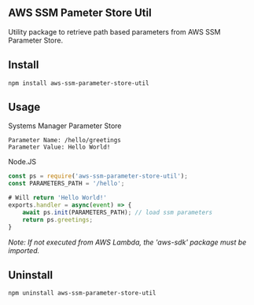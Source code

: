 ## AWS SSM Pameter Store Util
Utility package to retrieve path based parameters from AWS SSM Parameter Store.

## Install
```
npm install aws-ssm-parameter-store-util
```

## Usage
Systems Manager Parameter Store
```
Parameter Name: /hello/greetings
Parameter Value: Hello World!
```

Node.JS
```javascript
const ps = require('aws-ssm-parameter-store-util');
const PARAMETERS_PATH = '/hello';

# Will return 'Hello World!'
exports.handler = async(event) => {
    await ps.init(PARAMETERS_PATH); // load ssm parameters
    return ps.greetings;
}
```
_Note: If not executed from AWS Lambda, the 'aws-sdk' package must be imported._

## Uninstall
```
npm uninstall aws-ssm-parameter-store-util
```